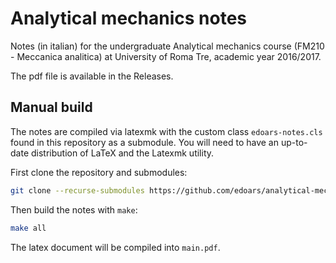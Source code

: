 # Analytical mechanics notes

Notes (in italian) for the undergraduate Analytical mechanics course (FM210 - Meccanica analitica) at University of Roma Tre, academic year 2016/2017.

The pdf file is available in the Releases.

## Manual build

The notes are compiled via latexmk with the custom class `edoars-notes.cls` found in this repository as a submodule. You will need to have an up-to-date distribution of LaTeX and the Latexmk utility.

First clone the repository and submodules:

``` sh
git clone --recurse-submodules https://github.com/edoars/analytical-mechanics-notes
```

Then build the notes with `make`:

``` sh
make all
```

The latex document will be compiled into `main.pdf`.
